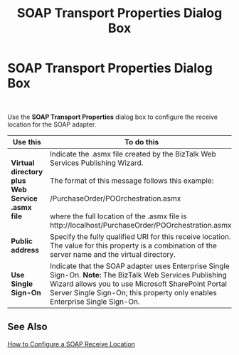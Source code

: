 ﻿---
title: SOAP Transport Properties Dialog Box
TOCTitle: SOAP Transport Properties Dialog Box
ms:assetid: 818c592d-eedf-4665-b40b-aba1cec5a9f5
ms:mtpsurl: https://msdn.microsoft.com/en-us/library/Aa561089(v=BTS.80)
ms:contentKeyID: 51529296
ms.date: 08/30/2017
mtps_version: v=BTS.80
f1_keywords:
- bts10.adaptors.soap.transport
---

# SOAP Transport Properties Dialog Box

 

Use the **SOAP Transport Properties** dialog box to configure the receive location for the SOAP adapter.

<table>
<thead>
<tr class="header">
<th>Use this</th>
<th>To do this</th>
</tr>
</thead>
<tbody>
<tr class="odd">
<td><strong>Virtual directory plus Web Service .asmx file</strong></td>
<td>Indicate the .asmx file created by the BizTalk Web Services Publishing Wizard.<br />
<br />
The format of this message follows this example:<br />
<br />
/PurchaseOrder/POOrchestration.asmx<br />
<br />
where the full location of the .asmx file is http://localhost/PurchaseOrder/POOrchestration.asmx.</td>
</tr>
<tr class="even">
<td><strong>Public address</strong></td>
<td>Specify the fully qualified URI for this receive location. The value for this property is a combination of the server name and the virtual directory.</td>
</tr>
<tr class="odd">
<td><strong>Use Single Sign-On</strong></td>
<td>Indicate that the SOAP adapter uses Enterprise Single Sign-On. <strong>Note:</strong> The BizTalk Web Services Publishing Wizard allows you to use Microsoft SharePoint Portal Server Single Sign-On; this property only enables Enterprise Single Sign-On.</td>
</tr>
</tbody>
</table>


## See Also

[How to Configure a SOAP Receive Location](https://msdn.microsoft.com/en-us/library/aa561021\(v=bts.80\))

